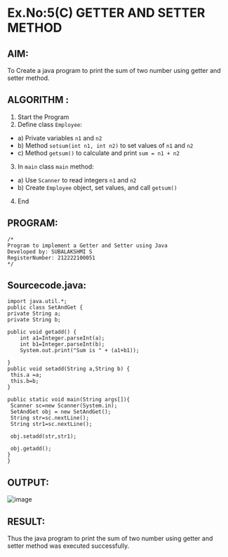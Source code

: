 # Ex.No:5(C)    GETTER AND SETTER METHOD

## AIM:
To Create a java program to print the sum of two number using getter and setter method.

## ALGORITHM :
1.  Start the Program
2.	Define class `Employee`:
-	a) Private variables `n1` and `n2`
-	b) Method `setsum(int n1, int n2)` to set values of `n1` and `n2`
-	c) Method `getsum()` to calculate and print `sum = n1 + n2`
3.	In `main` class `main` method:
-	a) Use `Scanner` to read integers `n1` and `n2`
-	b) Create ` Employee ` object, set values, and call `getsum()`
4.	End


## PROGRAM:
 ```
/*
Program to implement a Getter and Setter using Java
Developed by: SUBALAKSHMI S
RegisterNumber: 212222100051
*/
```

## Sourcecode.java:
```
import java.util.*;
public class SetAndGet {
private String a;
private String b;

public void getadd() {
    int a1=Integer.parseInt(a);
    int b1=Integer.parseInt(b);
	System.out.print("Sum is " + (a1+b1)); 
	
}
public void setadd(String a,String b) {
 this.a =a;
 this.b=b;
}

public static void main(String args[]){
 Scanner sc=new Scanner(System.in);
 SetAndGet obj = new SetAndGet();
 String str=sc.nextLine();
 String str1=sc.nextLine();
 
 obj.setadd(str,str1);
 
 obj.getadd();
}
}
```

## OUTPUT:

![image](https://github.com/user-attachments/assets/ad891b8f-63c2-4dac-afaa-a6d8e5c46519)

## RESULT:
Thus the java program to print the sum of two number using getter and setter method was executed successfully.





